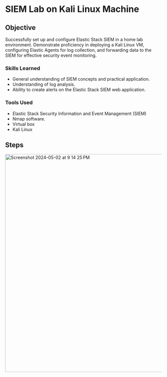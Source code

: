 # SIEM Lab on Kali Linux Machine

## Objective

Successfully set up and configure Elastic Stack SIEM in a home lab environment. Demonstrate proficiency in deploying a Kali Linux VM, configuring Elastic Agents for log collection, and forwarding data to the SIEM for effective security event monitoring.

### Skills Learned

- General understanding of SIEM concepts and practical application.
- Understanding of log analysis.
- Ability to create alerts on the Elastic Stack SIEM web application.

### Tools Used

- Elastic Stack Security Information and Event Management (SIEM)
- Nmap software.
- Virtual box
- Kali Linux

## Steps
<img width="700" alt="Screenshot 2024-05-02 at 9 14 25 PM" src="https://github.com/Alva40r/SIEM-Lab/assets/167376316/fdf40229-1ca4-4576-b8ca-81b2a6a06fe0">
